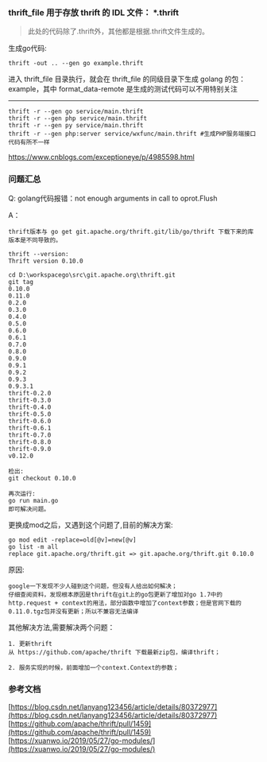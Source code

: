 ### thrift_file 用于存放 thrift 的 IDL 文件： *.thrift

>此处的代码除了.thrift外，其他都是根据.thrift文件生成的。

生成go代码:

	thrift -out .. --gen go example.thrift


进入 thrift_file 目录执行，就会在 thrift_file 的同级目录下生成 golang 的包：example，其中 format_data-remote 是生成的测试代码可以不用特别关注

---


	thrift -r --gen go service/main.thrift
	thrift -r --gen php service/main.thrift
	thrift -r --gen py service/main.thrift
	thrift -r --gen php:server service/wxfunc/main.thrift #生成PHP服务端接口代码有所不一样



https://www.cnblogs.com/exceptioneye/p/4985598.html


### 问题汇总


Q:
	golang代码报错：not enough arguments in call to oprot.Flush


A：

	thrift版本与 go get git.apache.org/thrift.git/lib/go/thrift 下载下来的库版本是不同导致的。

	thrift --version:
	Thrift version 0.10.0

	cd D:\workspacego\src\git.apache.org\thrift.git
	git tag
	0.10.0
	0.11.0
	0.2.0
	0.3.0
	0.4.0
	0.5.0
	0.6.0
	0.6.1
	0.7.0
	0.8.0
	0.9.0
	0.9.1
	0.9.2
	0.9.3
	0.9.3.1
	thrift-0.2.0
	thrift-0.3.0
	thrift-0.4.0
	thrift-0.5.0
	thrift-0.6.0
	thrift-0.6.1
	thrift-0.7.0
	thrift-0.8.0
	thrift-0.9.0
	v0.12.0

	检出:
	git checkout 0.10.0

	再次运行:
	go run main.go
	即可解决问题。

更换成mod之后，又遇到这个问题了,目前的解决方案:

	go mod edit -replace=old[@v]=new[@v]
	go list -m all
	replace git.apache.org/thrift.git => git.apache.org/thrift.git 0.10.0

原因:

	google一下发现不少人碰到这个问题，但没有人给出如何解决；
	仔细查阅资料，发现根本原因是thrift在git上的go包更新了增加对go 1.7中的http.request + context的用法，部分函数中增加了context参数；但是官网下载的0.11.0.tgz包并没有更新；所以不兼容无法编译


其他解决方法,需要解决两个问题：

	1. 更新thrift
	从 https://github.com/apache/thrift 下载最新zip包，编译thrift；

	2. 服务实现的时候，前面增加一个context.Context的参数；


### 参考文档

[https://blog.csdn.net/lanyang123456/article/details/80372977](https://blog.csdn.net/lanyang123456/article/details/80372977)
[https://github.com/apache/thrift/pull/1459](https://github.com/apache/thrift/pull/1459)
[https://xuanwo.io/2019/05/27/go-modules/](https://xuanwo.io/2019/05/27/go-modules/)

